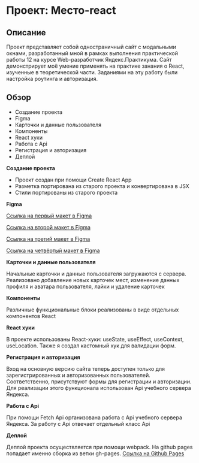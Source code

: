 # Проект: Место-react

## Описание

Проект представляет собой одностраничный сайт с модальными окнами, разработанный мной в рамках выполнения практической работы 12 на курсе Web-разработчик Яндекс.Практикума. Сайт демонстрирует моё умение применять на практике занания о React, изученные в теоретической части.
Заданиями на эту работу были настройка роутинга и авторизация.

## Обзор

- Создание проекта
- Figma
- Карточки и данные пользователя
- Компоненты
- React хуки
- Работа с Api
- Регистрация и авторизация
- Деплой

**Создание проекта**

- Проект создан при помощи Create React App
- Разметка портирована из старого проекта и конвертирована в JSX
- Стили портированы из старого проекта

**Figma**

[Ссылка на первый макет в Figma](https://www.figma.com/file/2cn9N9jSkmxD84oJik7xL7/JavaScript.-Sprint-4?node-id=0%3A1)

[Ссылка на второй макет в Figma](https://www.figma.com/file/bjyvbKKJN2naO0ucURl2Z0/JavaScript.-Sprint-5?node-id=0%3A1)

[Ссылка на третий макет в Figma](https://www.figma.com/file/kRVLKwYG3d1HGLvh7JFWRT/JavaScript.-Sprint-6?node-id=0%3A1)

[Ссылка на четвёртый макет в Figma](https://www.figma.com/file/5H3gsn5lIGPwzBPby9jAOo/Sprint-14-RU?node-id=0%3A1)

**Карточки и данные пользователя**

Начальные карточки и данные пользователя загружаются с сервера. Реализовано добавление новых карточек мест, изменение данных профиля и аватара пользователя, лайки и удаление карточек

**Компоненты**

Различные функциональные блоки реализованы в виде отдельных компонентов React

**React хуки**

В проекте использованы React-хуки: useState, useEffect, useContext, useLocation. Также я создал кастомный хук для валидации форм.

**Регистрация и авторизация**

Вход на основную версию сайта теперь доступен только для зарегистрированных и авторизованных пользователей. Соответственно, присутствуют формы для регистрации и авторизации. Для реализации этого функционала использован Api учебного сервера Яндекса.

**Работа с Api**

При помощи Fetch Api организована работа с Api учебного сервера Яндекса. За работу с Api отвечает отдельный класс Api

**Деплой**

Деплой проекта осуществляется при помощи webpack. На github pages попадает именно сборка из ветки gh-pages.
[Ссылка на Github Pages](https://trance0id.github.io/mesto-react/)
